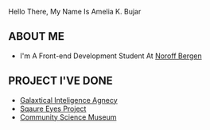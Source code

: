 Hello There, My Name Is Amelia K. Bujar

## ABOUT ME
- I'm A Front-end Development Student At [Noroff Bergen](https://www.noroff.no/?utm_source=google&utm_medium=sea&utm_campaign=Search&utm_content=brand&gad_source=1&gclid=CjwKCAjwyJqzBhBaEiwAWDRJVDq_g-_3W_j6xphpB4Rl-w-sfnomsjOwfuMlQHgpLbK-LOMt3MsG1BoCwD0QAvD_BwE)

## PROJECT I'VE DONE
- [Galaxtical Inteligence Agnecy](https://github.com/DarthCoursucant/Galatical-Intelligence-Agency-Project)
- [Sqaure Eyes Project](https://github.com/DarthCoursucant/Square-Eyes-Project)
- [Community Science Museum](https://github.com/DarthCoursucant/Community-Science-Museum-Project)
